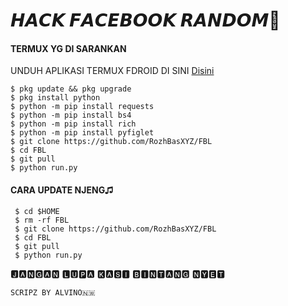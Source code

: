 # 𝙃𝘼𝘾𝙆 𝙁𝘼𝘾𝙀𝘽𝙊𝙊𝙆 𝙍𝘼𝙉𝘿𝙊𝙈🧭

#### TERMUX YG DI SARANKAN
 UNDUH APLIKASI TERMUX FDROID DI SINI [Disini](https://f-droid.org/repo/com.termux_118.apk)
 ```
 $ pkg update && pkg upgrade
 $ pkg install python
 $ python -m pip install requests
 $ python -m pip install bs4
 $ python -m pip install rich
 $ python -m pip install pyfiglet
 $ git clone https://github.com/RozhBasXYZ/FBL
 $ cd FBL
 $ git pull
 $ python run.py
 ```
#### CARA UPDATE NJENG♫︎
 ```
  $ cd $HOME
  $ rm -rf FBL
  $ git clone https://github.com/RozhBasXYZ/FBL
  $ cd FBL
  $ git pull
  $ python run.py
 ```
🅹︎🅰︎🅽︎🅶︎🅰︎🅽︎ 🅻︎🆄︎🅿︎🅰︎ 🅺︎🅰︎🆂︎🅸︎ 🅱︎🅸︎🅽︎🆃︎🅰︎🅽︎🅶︎ 🅽︎🆈︎🅴︎🆃︎
 ```
𝚂𝙲𝚁𝙸𝙿𝚉 𝙱𝚈 𝙰𝙻𝚅𝙸𝙽𝙾🇳🇼 
